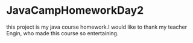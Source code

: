 # JavaCampHomeworkDay2
this project is my java course homework.I would like to thank my teacher Engin, who made this course so entertaining.
